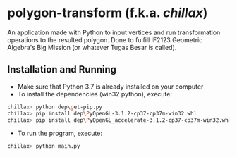 # polygon-transform (f.k.a. *chillax*)

An application made with Python to input vertices and run transformation operations to the resulted polygon.
Done to fulfill IF2123 Geometric Algebra's Big Mission (or whatever Tugas Besar is called).

## Installation and Running
* Make sure that Python 3.7 is already installed on your computer
* To install the dependencies (win32 python), execute:
``` bash
chillax> python dep\get-pip.py 
chillax> pip install dep\PyOpenGL-3.1.2-cp37-cp37m-win32.whl 
chillax> pip install dep\PyOpenGL_accelerate-3.1.2-cp37-cp37m-win32.whl
```
* To run the program, execute:
``` bash
chillax> python main.py
```
